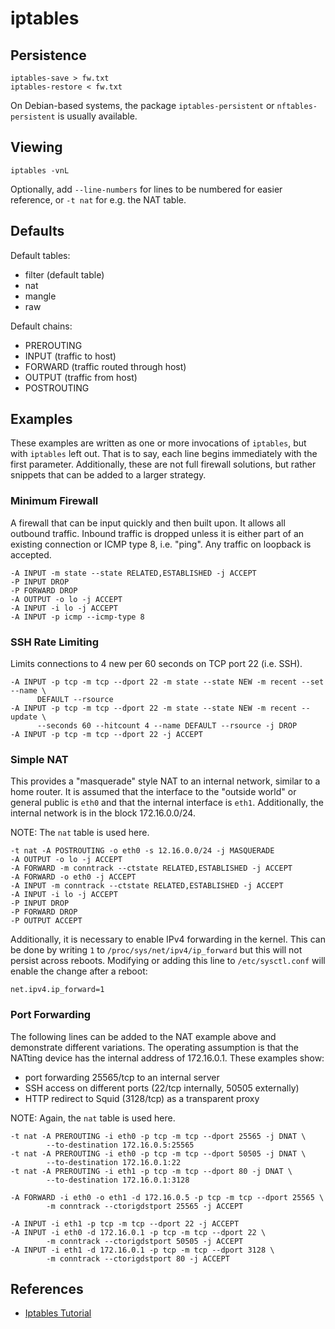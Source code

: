# iptables #
## Persistence ##
```
iptables-save > fw.txt
iptables-restore < fw.txt
```

On Debian-based systems, the package `iptables-persistent` or
`nftables-persistent` is usually available.

## Viewing ##
```
iptables -vnL
```

Optionally, add `--line-numbers` for lines to be numbered for easier reference,
or `-t nat` for e.g. the NAT table.

## Defaults ##
Default tables:

* filter (default table)
* nat
* mangle
* raw

Default chains:

* PREROUTING
* INPUT (traffic to host)
* FORWARD (traffic routed through host)
* OUTPUT (traffic from host)
* POSTROUTING

## Examples ##
These examples are written as one or more invocations of `iptables`, but with
`iptables` left out.  That is to say, each line begins immediately with the
first parameter.  Additionally, these are not full firewall solutions, but
rather snippets that can be added to a larger strategy.

### Minimum Firewall ###
A firewall that can be input quickly and then built upon.  It allows all
outbound traffic.  Inbound traffic is dropped unless it is either part of an
existing connection or ICMP type 8, i.e. "ping".  Any traffic on loopback is
accepted.
```
-A INPUT -m state --state RELATED,ESTABLISHED -j ACCEPT
-P INPUT DROP
-P FORWARD DROP
-A OUTPUT -o lo -j ACCEPT
-A INPUT -i lo -j ACCEPT
-A INPUT -p icmp --icmp-type 8
```

### SSH Rate Limiting ###
Limits connections to 4 new per 60 seconds on TCP port 22 (i.e. SSH).

```
-A INPUT -p tcp -m tcp --dport 22 -m state --state NEW -m recent --set --name \
      DEFAULT --rsource
-A INPUT -p tcp -m tcp --dport 22 -m state --state NEW -m recent --update \
      --seconds 60 --hitcount 4 --name DEFAULT --rsource -j DROP
-A INPUT -p tcp -m tcp --dport 22 -j ACCEPT
```

### Simple NAT ###
This provides a "masquerade" style NAT to an internal network, similar to a home
router.  It is assumed that the interface to the "outside world" or general
public is `eth0` and that the internal interface is `eth1`.  Additionally, the
internal network is in the block 172.16.0.0/24.

NOTE:  The `nat` table is used here.

```
-t nat -A POSTROUTING -o eth0 -s 12.16.0.0/24 -j MASQUERADE
-A OUTPUT -o lo -j ACCEPT
-A FORWARD -m conntrack --ctstate RELATED,ESTABLISHED -j ACCEPT
-A FORWARD -o eth0 -j ACCEPT
-A INPUT -m conntrack --ctstate RELATED,ESTABLISHED -j ACCEPT
-A INPUT -i lo -j ACCEPT
-P INPUT DROP
-P FORWARD DROP
-P OUTPUT ACCEPT
```

Additionally, it is necessary to enable IPv4 forwarding in the kernel.  This can
be done by writing `1` to `/proc/sys/net/ipv4/ip_forward` but this will not
persist across reboots.  Modifying or adding this line to `/etc/sysctl.conf`
will enable the change after a reboot:
```
net.ipv4.ip_forward=1
```

### Port Forwarding ###
The following lines can be added to the NAT example above and demonstrate
different variations.  The operating assumption is that the NATting device has
the internal address of 172.16.0.1.  These examples show:

* port forwarding 25565/tcp to an internal server
* SSH access on different ports (22/tcp internally, 50505 externally)
* HTTP redirect to Squid (3128/tcp) as a transparent proxy

NOTE:  Again, the `nat` table is used here.

```
-t nat -A PREROUTING -i eth0 -p tcp -m tcp --dport 25565 -j DNAT \
        --to-destination 172.16.0.5:25565
-t nat -A PREROUTING -i eth0 -p tcp -m tcp --dport 50505 -j DNAT \
        --to-destination 172.16.0.1:22
-t nat -A PREROUTING -i eth1 -p tcp -m tcp --dport 80 -j DNAT \
        --to-destination 172.16.0.1:3128

-A FORWARD -i eth0 -o eth1 -d 172.16.0.5 -p tcp -m tcp --dport 25565 \
        -m conntrack --ctorigdstport 25565 -j ACCEPT

-A INPUT -i eth1 -p tcp -m tcp --dport 22 -j ACCEPT
-A INPUT -i eth0 -d 172.16.0.1 -p tcp -m tcp --dport 22 \
        -m conntrack --ctorigdstport 50505 -j ACCEPT
-A INPUT -i eth1 -d 172.16.0.1 -p tcp -m tcp --dport 3128 \
        -m conntrack --ctorigdstport 80 -j ACCEPT
```

## References ##
* [Iptables Tutorial](https://www.frozentux.net/iptables-tutorial/iptables-tutorial.html)
